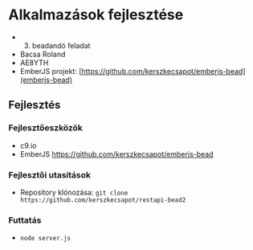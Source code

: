 # Alkalmazások fejlesztése
- 3. beadandó feladat
- Bacsa Roland
- AE8YTH
- EmberJS projekt: [https://github.com/kerszkecsapot/emberjs-bead](emberjs-bead)

## Fejlesztés
### Fejlesztőeszközök
- c9.io
- EmberJS https://github.com/kerszkecsapot/emberjs-bead

### Fejlesztői utasítások
- Repository klónozása: `git clone https://github.com/kerszkecsapot/restapi-bead2`

### Futtatás
- `node server.js`